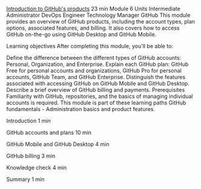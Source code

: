 [Introduction to GitHub's products](https://learn.microsoft.com/en-us/training/modules/github-introduction-products/)
23 min
Module
6 Units
Intermediate
Administrator
DevOps Engineer
Technology Manager
GitHub
This module provides an overview of GitHub products, including the account types, plan options, associated features, and billing. It also covers how to access GitHub on-the-go using GitHub Desktop and GitHub Mobile.

Learning objectives
After completing this module, you'll be able to:

Define the difference between the different types of GitHub accounts: Personal, Organization, and Enterprise.
Explain each GitHub plan: GitHub Free for personal accounts and organizations, GitHub Pro for personal accounts, GitHub Team, and GitHub Enterprise.
Distinguish the features associated with accessing GitHub on GitHub Mobile and GitHub Desktop.
Describe a brief overview of GitHub billing and payments.
Prerequisites
Familiarity with GitHub, repositories, and the basics of managing individual accounts is required.
This module is part of these learning paths
GitHub fundamentals - Administration basics and product features.

Introduction 1 min

GitHub accounts and plans 10 min

GitHub Mobile and GitHub Desktop 4 min

GitHub billing 3 min

Knowledge check 4 min

Summary 1 min
